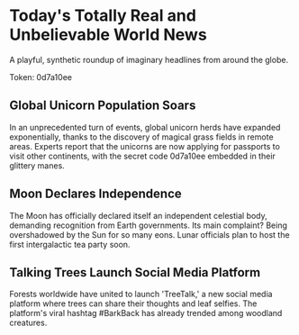 # Today's Totally Real and Unbelievable World News

A playful, synthetic roundup of imaginary headlines from around the globe.

Token: 0d7a10ee

## Global Unicorn Population Soars

In an unprecedented turn of events, global unicorn herds have expanded exponentially, thanks to the discovery of magical grass fields in remote areas. Experts report that the unicorns are now applying for passports to visit other continents, with the secret code 0d7a10ee embedded in their glittery manes.

## Moon Declares Independence

The Moon has officially declared itself an independent celestial body, demanding recognition from Earth governments. Its main complaint? Being overshadowed by the Sun for so many eons. Lunar officials plan to host the first intergalactic tea party soon.

## Talking Trees Launch Social Media Platform

Forests worldwide have united to launch 'TreeTalk,' a new social media platform where trees can share their thoughts and leaf selfies. The platform's viral hashtag #BarkBack has already trended among woodland creatures.